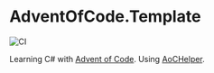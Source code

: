 # AdventOfCode.Template

![CI](https://github.com/jenningsfan/jenningsfanAOC2022/workflows/CI/badge.svg)

Learning C# with [Advent of Code](https://adventofcode.com/2022).
Using [AoCHelper](https://github.com/eduherminio/AoCHelper).

<!--- advent_readme_stars table --->
